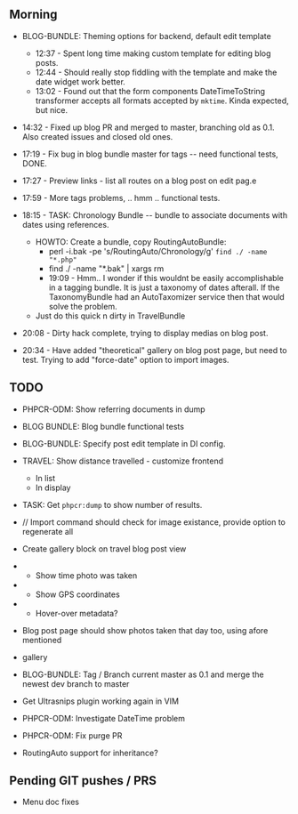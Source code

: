 Morning
-------

 - BLOG-BUNDLE: Theming options for backend, default edit template
    - 12:37 - Spent long time making custom template for editing blog posts.
    - 12:44 - Should really stop fiddling with the template and make the date widget work better.
    - 13:02 - Found out that the form components DateTimeToString transformer accepts all formats accepted by `mktime`. Kinda expected, but nice.
 - 14:32 - Fixed up blog PR and merged to master, branching old as 0.1. Also created issues and closed old ones.
 
 - 17:19 - Fix bug in blog bundle master for tags -- need functional tests, DONE.
 - 17:27 - Preview links - list all routes on a blog post on edit pag.e
 - 17:59 - More tags problems, .. hmm .. functional tests.
 - 18:15 - TASK: Chronology Bundle -- bundle to associate documents with dates using references.
   - HOWTO: Create a bundle, copy RoutingAutoBundle:
     - perl -i.bak -pe 's/RoutingAuto/Chronology/g' `find ./ -name "*.php"`
     - find ./ -name "*.bak" | xargs rm
     - 19:09 - Hmm.. I wonder if this wouldnt be easily accomplishable in a tagging bundle. It is just a taxonomy of dates afterall. If the TaxonomyBundle had an AutoTaxomizer service then that would solve the problem.
   - Just do this quick n dirty in TravelBundle
 - 20:08 - Dirty hack complete, trying to display medias on blog post.
 - 20:34 - Have added "theoretical" gallery on blog post page, but need to test. Trying to add "force-date" option to import images.

TODO
----
 
 - PHPCR-ODM: Show referring documents in dump

 - BLOG BUNDLE: Blog bundle functional tests

 - BLOG-BUNDLE: Specify post edit template in DI config.

 - TRAVEL: Show distance travelled - customize frontend
   - In list
   - In display
 
 - TASK: Get `phpcr:dump` to show number of results.

 - // Import command should check for image existance, provide option to regenerate all
 
 - Create gallery block on travel blog post view
 - - Show time photo was taken
 - - Show GPS coordinates
 - - Hover-over metadata?
 
 - Blog post page should show photos taken that day too, using afore mentioned
 - gallery

 - BLOG-BUNDLE: Tag / Branch current master as 0.1 and merge the newest dev branch to master
 
 - Get Ultrasnips plugin working again in VIM
 
 - PHPCR-ODM: Investigate DateTime problem
 - PHPCR-ODM: Fix purge PR
 - RoutingAuto support for inheritance?

Pending GIT pushes / PRS
------------------------

 - Menu doc fixes
